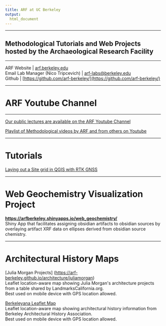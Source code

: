 ```yaml
---
title: ARF at UC Berkeley
output: 
  html_document
---
```

********
## Methodological Tutorials and Web Projects hosted by the Archaeological Research Facility ##
******** 

ARF Website | [arf.berkeley.edu](https://arf.berkeley.edu)
<br>
Email Lab Manager (Nico Tripcevich) | [arf-labs@berkeley.edu](mailto:arf-labs@berkeley.edu)
<br>
Github | [https://github.com/arf-berkeley/](https://github.com/arf-berkeley/)

********

# ARF Youtube Channel

********

[Our public lectures are available on the ARF Youtube Channel](https://www.youtube.com/channel/UCjIl9-fDpFHuK3hLmegSs_Q/videos)


[Playlist of Methodological videos by ARF and from others on Youtube](https://www.youtube.com/watch?v=cksjftNr7Pg&list=PL8FR0R2Rs1D795sMH1O0rGor5rlfYIgN7)

********

# Tutorials
[Laying out a Site grid in QGIS with RTK GNSS](https://arf-berkeley.github.io/sitegrid-qgis)

********

# Web Geochemistry Visualization Project

**https://arfberkeley.shinyapps.io/web_geochemistry/** <br />
Shiny App that facilitates assigning obsidian artifacts to obsidian sources by overlaying artifact XRF data on ellipses derived from obsidian source chemistry.

********

# Architectural History Maps
[Julia Morgan Projects] (https://arf-berkeley.github.io/architecture/juliamorgan)<br />
Leaflet location-aware map showing Julia Morgan's architecture projects from a table shared by LandmarksCalifornia.org.<br />
Best used on mobile device with GPS location allowed.

[Berkeleyana Leaflet Map](https://arf-berkeley.github.io/berkeleyana/leaf2) <br />
Leaflet location-aware map showing architectural history information from Berkeley Architectural History Association.<br />
Best used on mobile device with GPS location allowed.


